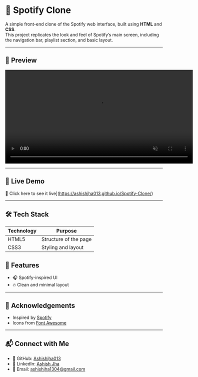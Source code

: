 # 🎵 Spotify Clone

A simple front-end clone of the Spotify web interface, built using **HTML** and **CSS**.  
This project replicates the look and feel of Spotify’s main screen, including the navigation bar, playlist section, and basic layout.

---

## 📸 Preview

<video src="/Spotify-Clone.mp4" controls autoplay loop muted width="600"></video>

---

## 🚀 Live Demo

🔗 Click here to see it live](https://ashishjha013.github.io/Spotify-Clone/)

---

## 🛠 Tech Stack

| Technology | Purpose              |
|------------|----------------------|
| HTML5      | Structure of the page |
| CSS3       | Styling and layout    |

## 🎯 Features

- 🎧 Spotify-inspired UI
- 🔥 Clean and minimal layout

---

## 🙌 Acknowledgements

- Inspired by [Spotify](https://spotify.com)
- Icons from [Font Awesome](https://fontawesome.com/)

---

## 📬 Connect with Me

- 🔗 GitHub: [Ashishjha013](https://github.com/Ashishjha013)
- 💼 LinkedIn: [Ashish Jha](https://www.linkedin.com/in/ashishjha13/)
- 📧 Email: [ashishjha1304@gmail.com](mailto:ashishjha1304@gmail.com)
